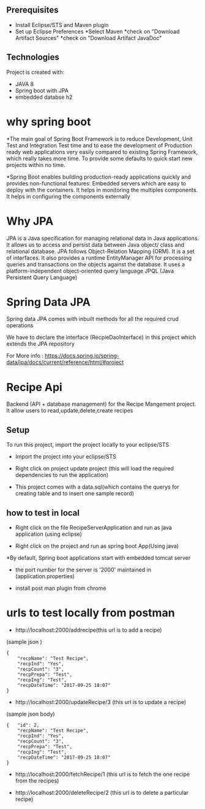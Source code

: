 

## Prerequisites
* Install Eclipse/STS and  Maven plugin
* Set up Eclipse Preferences
*Select Maven
*check on "Download Artifact Sources"
*check on "Download Artifact JavaDoc"

## Technologies
Project is created with:
* JAVA 8
* Spring boot with JPA
* embedded databse h2




# why spring boot

*The main goal of Spring Boot Framework is to reduce Development, Unit Test and Integration Test time 
and to ease the development of Production ready web applications very easily compared to existing Spring 
Framework, which really takes more time. To provide some defaults to quick start new projects within no time.

*Spring Boot enables building production-ready applications quickly and provides non-functional features: 
Embedded servers which are easy to deploy with the containers. It helps in monitoring the multiples components. 
It helps in configuring the components externally

# Why JPA

JPA is a Java specification for managing relational data in Java applications. It allows us to access and 
persist data between Java object/ class and relational database. JPA follows Object-Relation Mapping (ORM). It is a 
set of interfaces. It also provides a runtime EntityManager API for processing queries and transactions on the objects
 against the database. It uses a platform-independent object-oriented query 
language JPQL (Java Persistent Query Language)


# Spring Data JPA

Spring data JPA comes with inbuilt methods for all the required crud operations

We have to declare the interface (RecpieDaoInterface) in this project which extends the JPA repository

For More info : https://docs.spring.io/spring-data/jpa/docs/current/reference/html/#project 



# Recipe Api

Backend (API + database management) for the Recipe Mangement  project. It allow  users to read,update,delete,create recipes


## Setup

To run this project, import the project locally to your eclipse/STS

* Import the project into your eclipse/STS

*  Right click on project update project (this will load the required dependencies to run the application)


* This project comes with a  data.sql(which contains the querys for creating table and to insert one sample record)

## how to test in local

* Right click on the file RecipeServerApplication and run as java application (using eclipse)

* Right click  on the project and run as spring boot App(Using java)

*By default, Spring boot applications start with embedded tomcat server

* the port number for the server is '2000' maintained in (application.properties)

* install post man plugin from chrome


# urls to test locally from postman

* http://localhost:2000/addrecipe(this url is to add a recipe)

(sample json )


    {
        "recpName": "Test Recipe",
        "recpInd": "Yes",
        "recpCount": "3",
        "recpPrepa": "Test",
        "recpIng": "Test",
        "recpDateTime": "2017-09-25 18:07"
    }
    
  * http://localhost:2000/updateRecipe/3 (this url is to update a recipe)

(sample json body)


    {   "id": 2,
        "recpName": "Test Recipe",
        "recpInd": "Yes",
        "recpCount": "3",
        "recpPrepa": "Test",
        "recpIng": "Test",
        "recpDateTime": "2017-09-25 18:07"
    }



* http://localhost:2000/fetchRecipe/1 (this url is to fetch the one recipe from the recipes)


* http://localhost:2000/deleteRecipe/2 (this url is to delete a particular recipe)




 




